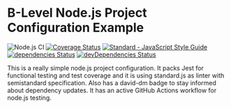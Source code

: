 # B-Level Node.js Project Configuration Example 
![Node.js CI](https://github.com/badged-alm/template-nodejs-v1-B/workflows/Node.js%20CI/badge.svg?branch=master)
[![Coverage Status](https://coveralls.io/repos/github/badged-alm/template-nodejs-v1-B/badge.svg?branch=master)](https://coveralls.io/github/badged-alm/template-nodejs-v1-B?branch=master)
<a href="https://standardjs.com"><img src="https://img.shields.io/badge/code_style-semistandard-brightgreen.svg" alt="Standard - JavaScript Style Guide"></a>
[![dependencies Status](https://david-dm.org/badged-alm/good-nodejs-configuration/status.svg)](https://david-dm.org/badged-alm/template-nodejs-v1-B)
[![devDependencies Status](https://david-dm.org/badged-alm/good-nodejs-configuration/dev-status.svg)](https://david-dm.org/badged-alm/template-nodejs-v1-B)

This is a really simple node.js project configuration. It packs Jest for functional testing and test coverage and it is using standard.js as linter with semistandard specification. Also has a david-dm badge to stay informed about dependency updates. It has an active GitHub Actions workflow for node.js testing.

